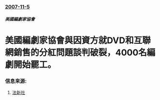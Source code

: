 ### [2007-11-5](/news/2007/11/5/index.md)

##### 美國編劇家協會
# 美國編劇家協會與因資方就DVD和互聯網銷售的分紅問題談判破裂，4000名編劇開始罷工。




### 信息来源:

1. [法新社](https://web.archive.org/web/20110825121433/http://afp.google.com/article/ALeqM5j9z48HzVgG3HdYSBT2GVQZwoUq0A)
